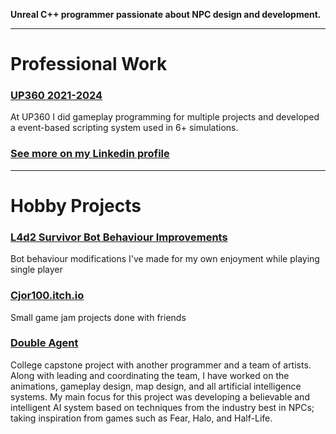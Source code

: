 
**Unreal C++ programmer passionate about NPC design and development.**

* * *

# Professional Work
### [UP360 2021-2024](https://up360.co/portfolio/)
At UP360 I did gameplay programming for multiple projects and developed a event-based scripting system used in 6+ simulations.

### [See more on my Linkedin profile](https://www.linkedin.com/in/christophermajorunreal/)

* * *

# Hobby Projects
### [L4d2 Survivor Bot Behaviour Improvements](https://github.com/Cjor100/L4d2SurvivorSourcemods)
Bot behaviour modifications I've made for my own enjoyment while playing single player

### [Cjor100.itch.io](https://cjor100.itch.io/)
Small game jam projects done with friends

### [Double Agent](https://cjor100.itch.io/doubleagent)
College capstone project with another programmer and a team of artists. Along with leading and coordinating the team, I have worked on the animations, gameplay design, map design, and all artificial intelligence systems. My main focus for this project was developing a believable and intelligent AI system based on techniques from the 
industry best in NPCs; taking inspiration from games such as Fear, Halo, and Half-Life.
